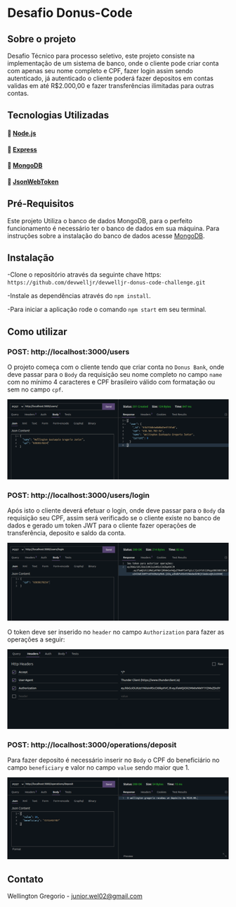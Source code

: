 # Desafio Donus-Code

## Sobre o projeto

Desafio Técnico para processo seletivo, este projeto consiste na implementação de um sistema de banco, onde o cliente pode criar conta com apenas seu nome completo e CPF, fazer login assim sendo autenticado, já autenticado o cliente poderá fazer depositos em contas validas em até R$2.000,00 e fazer transferências ilimitadas para outras contas.

## Tecnologias Utilizadas

#### :link: [Node.js](https://nodejs.org/en/)
#### :link: [Express](https://expressjs.com/pt-br/)
#### :link: [MongoDB](https://docs.mongodb.com/)
#### :link: [JsonWebToken](https://jwt.io/introduction)

## Pré-Requisitos

Este projeto Utiliza o banco de dados MongoDB, para o perfeito funcionamento é necessário ter o banco de dados em sua máquina. Para instruções sobre a instalação do banco de dados acesse [MongoDB](https://docs.mongodb.com/manual/installation/).

## Instalação

-Clone o repositório através da seguinte chave https: `https://github.com/devwelljr/devwelljr-donus-code-challenge.git`

-Instale as dependências através do `npm install`.

-Para iniciar a aplicação rode o comando `npm start` em seu terminal.

## Como utilizar

### POST: http://localhost:3000/users

O projeto começa com o cliente tendo que criar conta no `Donus Bank`, onde deve passar para o `Body` da requisição seu nome completo no campo `name` com no mínimo 4 caracteres e CPF brasileiro válido com formatação ou sem no campo `cpf`.

![DemonstraçaoCriaçãoUser](/images/createUser.png)

### POST: http://localhost:3000/users/login

Após isto o cliente deverá efetuar o login, onde deve passar para o `Body` da requisição seu CPF, assim será verificado se o cliente existe no banco de dados e gerado um token JWT para o cliente fazer operações de transferência, deposito e saldo da conta.

![DemonstraçãoLogin](/images/loginUser.png)

O token deve ser inserido no `header` no campo `Authorization` para fazer as operações a seguir:

![DemonstraçãoAutorização](/images/authorization.png)

### POST: http://localhost:3000/operations/deposit

Para fazer deposito é necessário inserir no `Body` o CPF do beneficiário no campo `beneficiary` e valor no campo `value` sendo maior que 1.

![DemonstraçãoDeposito](/images/depositOp.png)

## Contato 

Wellington Gregorio - junior.wel02@gmail.com
